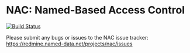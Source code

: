 # NAC: Named-Based Access Control

[![Build Status](https://travis-ci.org/named-data/name-based-access-control.svg?branch=new)](https://travis-ci.org/named-data/name-based-access-control)

Please submit any bugs or issues to the NAC issue tracker:
https://redmine.named-data.net/projects/nac/issues
